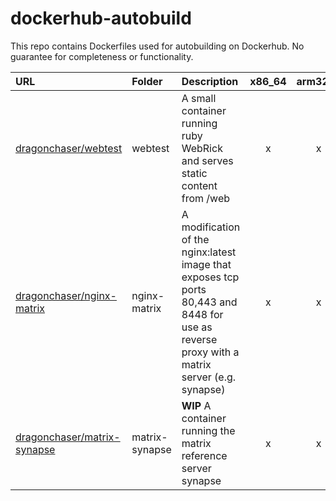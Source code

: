 # dockerhub-autobuild

This repo contains Dockerfiles used for autobuilding on Dockerhub.
No guarantee for completeness or functionality.

|URL|Folder|Description|x86_64|arm32v7|
|:--|:-----|:----------|:----:|:-----:|
|[dragonchaser/webtest](https://hub.docker.com/r/dragonchaser/webtest)|webtest|A small container running ruby WebRick and serves static content from /web|x|x|
|[dragonchaser/nginx-matrix](https://hub.docker.com/r/dragonchaser/nginx-matrix)|nginx-matrix|A modification of the nginx:latest image that exposes tcp ports 80,443 and 8448 for use as reverse proxy with a matrix server (e.g. synapse)|x|x|
|[dragonchaser/matrix-synapse](https://hub.docker.com/r/dragonchaser/matrix-synapse)|matrix-synapse|**WIP** A container running the matrix reference server synapse|x|x|
